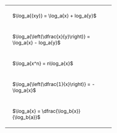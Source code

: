 ---
---

#  
<br>
<style type="text/css">
#T_c5577 th.col_heading {
  text-align: left;
  font-size: 1em;
}
#T_c5577 td {
  text-align: left;
  font-size: 1em;
  padding: 1.5em;
}
#T_c5577_row0_col0, #T_c5577_row1_col0, #T_c5577_row2_col0, #T_c5577_row3_col0, #T_c5577_row4_col0 {
  width: 300px;
  white-space: pre-wrap;
}
</style>
<table id="T_c5577">
  <thead>
  </thead>
  <tbody>
    <tr>
      <td id="T_c5577_row0_col0" class="data row0 col0" >$\log_a{(xy)} = \log_a{x} + log_a{y}$</td>
    </tr>
    <tr>
      <td id="T_c5577_row1_col0" class="data row1 col0" >$\log_a{\left(\dfrac{x}{y}\right)} = \log_a{x} - log_a{y}$</td>
    </tr>
    <tr>
      <td id="T_c5577_row2_col0" class="data row2 col0" >$\log_a{x^n} = n\log_a{x}$</td>
    </tr>
    <tr>
      <td id="T_c5577_row3_col0" class="data row3 col0" >$\log_a{\left(\dfrac{1}{x}\right)} = -\log_a{x}$</td>
    </tr>
    <tr>
      <td id="T_c5577_row4_col0" class="data row4 col0" >$\log_a{x} = \dfrac{\log_b{x}}{\log_b{a}}$</td>
    </tr>
  </tbody>
</table>
